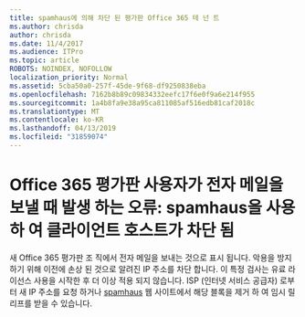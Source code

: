 ```yaml
---
title: spamhaus에 의해 차단 된 평가판 Office 365 테 넌 트
ms.author: chrisda
author: chrisda
ms.date: 11/4/2017
ms.audience: ITPro
ms.topic: article
ROBOTS: NOINDEX, NOFOLLOW
localization_priority: Normal
ms.assetid: 5cba50a0-257f-45de-9f68-df9250838eba
ms.openlocfilehash: 7162b8b89c09834332eefc17f6e0f9a6e214f955
ms.sourcegitcommit: 1a4b8fa9e38a95ca811085af516edb81caf2018c
ms.translationtype: MT
ms.contentlocale: ko-KR
ms.lasthandoff: 04/13/2019
ms.locfileid: "31859074"
---
```

# <a name="error-when-an-office-365-trial-user-sends-email-client-host-blocked-using-spamhaus"></a>Office 365 평가판 사용자가 전자 메일을 보낼 때 발생 하는 오류: spamhaus을 사용 하 여 클라이언트 호스트가 차단 됨

새 Office 365 평가판 조 직에서 전자 메일을 보내는 것으로 표시 됩니다. 악용을 방지 하기 위해 이전에 손상 된 것으로 알려진 IP 주소를 차단 합니다. 이 특정 검사는 유료 라이선스 사용을 시작한 후 더 이상 적용 되지 않습니다. ISP (인터넷 서비스 공급자) 로부터 새 IP 주소를 요청 하거나 [spamhaus](https://go.microsoft.com/fwlink/p/?linkid=123245) 웹 사이트에서 해당 블록을 제거 하 여 임시 릴리프를 받을 수 있습니다.
